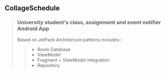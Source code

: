 ## CollageSchedule

> ### University student's class, assignment and event notifier Android App
>
>Based on JetPack Architecture patterns includes:-
>
>> - Room Database
>> - ViewModel
>> - Fragment + ViewModel integration
>> - Repository
